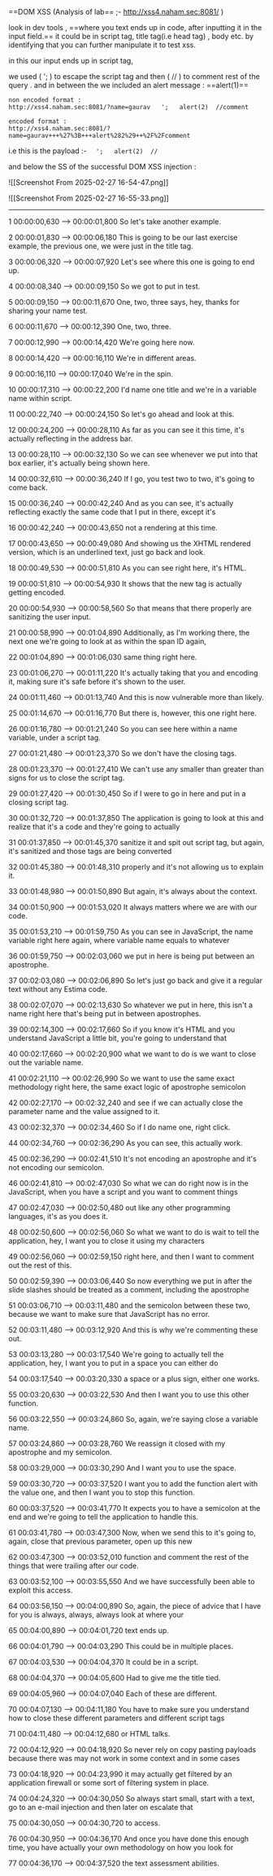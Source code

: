 ==DOM XSS (Analysis of lab== ;-  http://xss4.naham.sec:8081/ )

look in dev tools , ==where you text ends up  in code, after inputting it in the input field.==
it could be in script tag, title tag(i.e head tag) , body etc. by identifying that you can further manipulate it to test xss.

in this our input  ends up in script  tag, 

we used ( '; )  to escape the script tag and then  ( // ) to comment rest of the query .
and in between the we included   an alert message  : ==alert(1)== 

```
non encoded format :
http://xss4.naham.sec:8081/?name=gaurav   ';   alert(2)  //comment

encoded format :
http://xss4.naham.sec:8081/?name=gaurav+++%27%3B+++alert%282%29++%2F%2Fcomment
```

i.e this is the payload    :-         `   ';   alert(2)  //   `  


and below the SS of the successful  DOM XSS injection : 

![[Screenshot From 2025-02-27 16-54-47.png]]

![[Screenshot From 2025-02-27 16-55-33.png]]



---

1
00:00:00,630 --> 00:00:01,800
So let's take another example.

2
00:00:01,830 --> 00:00:06,180
This is going to be our last exercise example, the previous one, we were just in the title tag.

3
00:00:06,320 --> 00:00:07,920
Let's see where this one is going to end up.

4
00:00:08,340 --> 00:00:09,150
So we got to put in test.

5
00:00:09,150 --> 00:00:11,670
One, two, three says, hey, thanks for sharing your name test.

6
00:00:11,670 --> 00:00:12,390
One, two, three.

7
00:00:12,990 --> 00:00:14,420
We're going here now.

8
00:00:14,420 --> 00:00:16,110
We're in different areas.

9
00:00:16,110 --> 00:00:17,040
We're in the spin.

10
00:00:17,310 --> 00:00:22,200
I'd name one title and we're in a variable name within script.

11
00:00:22,740 --> 00:00:24,150
So let's go ahead and look at this.

12
00:00:24,200 --> 00:00:28,110
As far as you can see it this time, it's actually reflecting in the address bar.

13
00:00:28,110 --> 00:00:32,130
So we can see whenever we put into that box earlier, it's actually being shown here.

14
00:00:32,610 --> 00:00:36,240
If I go, you test two to two, it's going to come back.

15
00:00:36,240 --> 00:00:42,240
And as you can see, it's actually reflecting exactly the same code that I put in there, except it's

16
00:00:42,240 --> 00:00:43,650
not a rendering at this time.

17
00:00:43,650 --> 00:00:49,080
And showing us the XHTML rendered version, which is an underlined text, just go back and look.

18
00:00:49,530 --> 00:00:51,810
As you can see right here, it's HTML.

19
00:00:51,810 --> 00:00:54,930
It shows that the new tag is actually getting encoded.

20
00:00:54,930 --> 00:00:58,560
So that means that there properly are sanitizing the user input.

21
00:00:58,990 --> 00:01:04,890
Additionally, as I'm working there, the next one we're going to look at as within the span ID again,

22
00:01:04,890 --> 00:01:06,030
same thing right here.

23
00:01:06,270 --> 00:01:11,220
It's actually taking that you and encoding it, making sure it's safe before it's shown to the user.

24
00:01:11,460 --> 00:01:13,740
And this is now vulnerable more than likely.

25
00:01:14,670 --> 00:01:16,770
But there is, however, this one right here.

26
00:01:16,780 --> 00:01:21,240
So you can see here within a name variable, under a script tag.

27
00:01:21,480 --> 00:01:23,370
So we don't have the closing tags.

28
00:01:23,370 --> 00:01:27,410
We can't use any smaller than greater than signs for us to close the script tag.

29
00:01:27,420 --> 00:01:30,450
So if I were to go in here and put in a closing script tag.

30
00:01:32,720 --> 00:01:37,850
The application is going to look at this and realize that it's a code and they're going to actually

31
00:01:37,850 --> 00:01:45,370
sanitize it and spit out script tag, but again, it's sanitized and those tags are being converted

32
00:01:45,380 --> 00:01:48,310
properly and it's not allowing us to explain it.

33
00:01:48,980 --> 00:01:50,890
But again, it's always about the context.

34
00:01:50,900 --> 00:01:53,020
It always matters where we are with our code.

35
00:01:53,210 --> 00:01:59,750
As you can see in JavaScript, the name variable right here again, where variable name equals to whatever

36
00:01:59,750 --> 00:02:03,060
we put in here is being put between an apostrophe.

37
00:02:03,080 --> 00:02:06,890
So let's just go back and give it a regular text without any Estima code.

38
00:02:07,070 --> 00:02:13,630
So whatever we put in here, this isn't a name right here that's being put in between apostrophes.

39
00:02:14,300 --> 00:02:17,660
So if you know it's HTML and you understand JavaScript a little bit, you're going to understand that

40
00:02:17,660 --> 00:02:20,900
what we want to do is we want to close out the variable name.

41
00:02:21,110 --> 00:02:26,990
So we want to use the same exact methodology right here, the same exact logic of apostrophe semicolon

42
00:02:27,170 --> 00:02:32,240
and see if we can actually close the parameter name and the value assigned to it.

43
00:02:32,370 --> 00:02:34,460
So if I do name one, right click.

44
00:02:34,760 --> 00:02:36,290
As you can see, this actually work.

45
00:02:36,290 --> 00:02:41,510
It's not encoding an apostrophe and it's not encoding our semicolon.

46
00:02:41,810 --> 00:02:47,030
So what we can do right now is in the JavaScript, when you have a script and you want to comment things

47
00:02:47,030 --> 00:02:50,480
out like any other programming languages, it's as you does it.

48
00:02:50,600 --> 00:02:56,060
So what we want to do is wait to tell the application, hey, I want you to close it using my characters

49
00:02:56,060 --> 00:02:59,150
right here, and then I want to comment out the rest of this.

50
00:02:59,390 --> 00:03:06,440
So now everything we put in after the slide slashes should be treated as a comment, including the apostrophe

51
00:03:06,710 --> 00:03:11,480
and the semicolon between these two, because we want to make sure that JavaScript has no error.

52
00:03:11,480 --> 00:03:12,920
And this is why we're commenting these out.

53
00:03:13,280 --> 00:03:17,540
We're going to actually tell the application, hey, I want you to put in a space you can either do

54
00:03:17,540 --> 00:03:20,330
a space or a plus sign, either one works.

55
00:03:20,630 --> 00:03:22,530
And then I want you to use this other function.

56
00:03:22,550 --> 00:03:24,860
So, again, we're saying close a variable name.

57
00:03:24,860 --> 00:03:28,760
We reassign it closed with my apostrophe and my semicolon.

58
00:03:29,000 --> 00:03:30,290
And I want you to use the space.

59
00:03:30,720 --> 00:03:37,520
I want you to add the function alert with the value one, and then I want you to stop this function.

60
00:03:37,520 --> 00:03:41,770
It expects you to have a semicolon at the end and we're going to tell the application to handle this.

61
00:03:41,780 --> 00:03:47,300
Now, when we send this to it's going to, again, close that previous parameter, open up this new

62
00:03:47,300 --> 00:03:52,010
function and comment the rest of the things that were trailing after our code.

63
00:03:52,100 --> 00:03:55,550
And we have successfully been able to exploit this access.

64
00:03:56,150 --> 00:04:00,890
So, again, the piece of advice that I have for you is always, always, always look at where your

65
00:04:00,890 --> 00:04:01,720
text ends up.

66
00:04:01,790 --> 00:04:03,290
This could be in multiple places.

67
00:04:03,530 --> 00:04:04,370
It could be in a script.

68
00:04:04,370 --> 00:04:05,600
Had to give me the title tied.

69
00:04:05,960 --> 00:04:07,040
Each of these are different.

70
00:04:07,130 --> 00:04:11,180
You have to make sure you understand how to close these different parameters and different script tags

71
00:04:11,480 --> 00:04:12,680
or HTML talks.

72
00:04:12,920 --> 00:04:18,920
So never rely on copy pasting payloads because there was may not work in some context and in some cases

73
00:04:18,920 --> 00:04:23,990
it may actually get filtered by an application firewall or some sort of filtering system in place.

74
00:04:24,320 --> 00:04:30,050
So always start small, start with a text, go to an e-mail injection and then later on escalate that

75
00:04:30,050 --> 00:04:30,720
to access.

76
00:04:30,950 --> 00:04:36,170
And once you have done this enough time, you have actually your own methodology on how you look for

77
00:04:36,170 --> 00:04:37,520
the text assessment abilities.